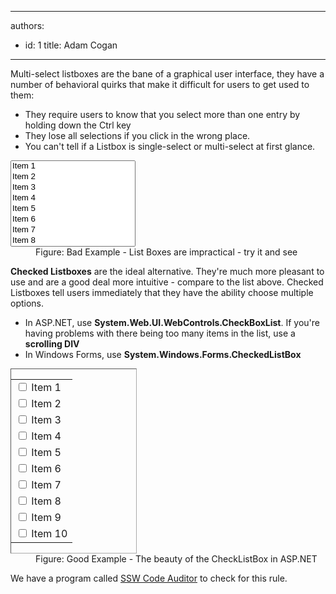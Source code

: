 

---
authors:
  - id: 1
    title: Adam Cogan
---




<span class='intro'> <div>Multi-select listboxes are the bane of a graphical user interface, they have a number of behavioral quirks that make it difficult for users to get used to them&#58;</div>
<ul><li>They require users to know that you select more than one entry by holding down the Ctrl key</li>
<li>They lose all selections if you click in the wrong place.</li>
<li>You can't tell if a Listbox is single-select or multi-select at first glance.</li></ul>
 </span>

<dl class="badImage"><dt>
      <select size="8" style="width&#58;200px;"> 
         <option>Item 1</option> 
         <option>Item 2</option> 
         <option>Item 3</option> 
         <option>Item 4</option> 
         <option>Item 5</option> 
         <option>Item 6</option> 
         <option>Item 7</option> 
         <option>Item 8</option> 
         <option>Item 9</option> 
         <option>Item 10</option></select> </dt><dd>Figure&#58; Bad Example - List Boxes are impractical - try it and see</dd></dl><p>
   <strong>Checked Listboxes</strong> are the ideal alternative. They're much more pleasant to use and are a good deal more intuitive - compare to the list above. Checked Listboxes tell users immediately that they have the ability choose multiple options.</p><ul><li>In ASP.NET, use 
      <strong>System.Web.UI.WebControls.CheckBoxList</strong>. If you're having problems with there being too many items in the list, use a 
      <strong>scrolling DIV</strong></li><li>In Windows Forms, use 
      <strong>System.Windows.Forms.CheckedListBox</strong></li></ul><dl class="goodImage"><dt><div style="border&#58;1px inset #aaaaaa;width&#58;200px;"><table id="cblList" border="0"><tbody><tr><td>
                     <input id="cblList_0" type="checkbox" />
                     <label>Item 1</label></td></tr><tr><td>
                     <input id="cblList_1" type="checkbox" />
                     <label>Item 2</label></td></tr><tr><td>
                     <input id="cblList_2" type="checkbox" />
                     <label>Item 3</label></td></tr><tr><td>
                     <input id="cblList_3" type="checkbox" />
                     <label>Item 4</label></td></tr><tr><td>
                     <input id="cblList_4" type="checkbox" />
                     <label>Item 5</label></td></tr><tr><td>
                     <input id="cblList_5" type="checkbox" />
                     <label>Item 6</label></td></tr><tr><td>
                     <input id="cblList_6" type="checkbox" />
                     <label>Item 7</label></td></tr><tr><td>
                     <input id="cblList_7" type="checkbox" />
                     <label>Item 8</label></td></tr><tr><td>
                     <input id="cblList_8" type="checkbox" />
                     <label>Item 9</label></td></tr><tr><td>
                     <input id="cblList_9" type="checkbox" />
                     <label>Item 10</label></td></tr></tbody></table></div></dt><dd>Figure&#58; Good Example - The beauty of the CheckListBox in ASP.NET</dd></dl> We have a program called 
<a href="http&#58;//www.ssw.com.au/ssw/codeauditor/">SSW Code Auditor</a> to check for this rule.


